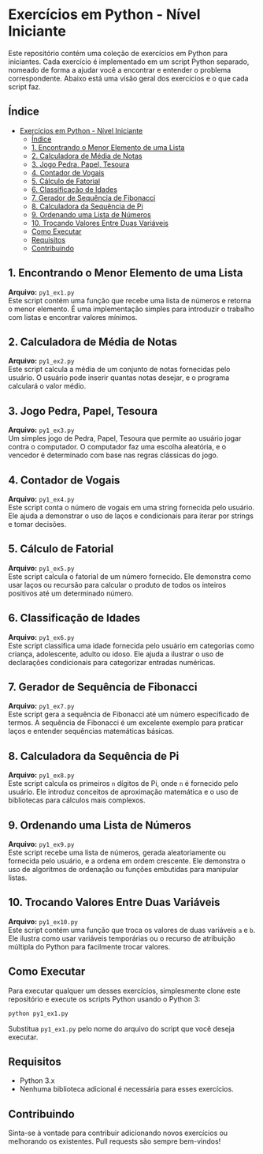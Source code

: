 # Exercícios em Python - Nível Iniciante

Este repositório contém uma coleção de exercícios em Python para iniciantes. Cada exercício é implementado em um script Python separado, nomeado de forma a ajudar você a encontrar e entender o problema correspondente. Abaixo está uma visão geral dos exercícios e o que cada script faz.

## Índice
- [Exercícios em Python - Nível Iniciante](#exercícios-em-python---nível-iniciante)
  - [Índice](#índice)
  - [1. Encontrando o Menor Elemento de uma Lista](#1-encontrando-o-menor-elemento-de-uma-lista)
  - [2. Calculadora de Média de Notas](#2-calculadora-de-média-de-notas)
  - [3. Jogo Pedra, Papel, Tesoura](#3-jogo-pedra-papel-tesoura)
  - [4. Contador de Vogais](#4-contador-de-vogais)
  - [5. Cálculo de Fatorial](#5-cálculo-de-fatorial)
  - [6. Classificação de Idades](#6-classificação-de-idades)
  - [7. Gerador de Sequência de Fibonacci](#7-gerador-de-sequência-de-fibonacci)
  - [8. Calculadora da Sequência de Pi](#8-calculadora-da-sequência-de-pi)
  - [9. Ordenando uma Lista de Números](#9-ordenando-uma-lista-de-números)
  - [10. Trocando Valores Entre Duas Variáveis](#10-trocando-valores-entre-duas-variáveis)
  - [Como Executar](#como-executar)
  - [Requisitos](#requisitos)
  - [Contribuindo](#contribuindo)

## 1. Encontrando o Menor Elemento de uma Lista
**Arquivo:** `py1_ex1.py`  
Este script contém uma função que recebe uma lista de números e retorna o menor elemento. É uma implementação simples para introduzir o trabalho com listas e encontrar valores mínimos.

## 2. Calculadora de Média de Notas
**Arquivo:** `py1_ex2.py`  
Este script calcula a média de um conjunto de notas fornecidas pelo usuário. O usuário pode inserir quantas notas desejar, e o programa calculará o valor médio.

## 3. Jogo Pedra, Papel, Tesoura
**Arquivo:** `py1_ex3.py`  
Um simples jogo de Pedra, Papel, Tesoura que permite ao usuário jogar contra o computador. O computador faz uma escolha aleatória, e o vencedor é determinado com base nas regras clássicas do jogo.

## 4. Contador de Vogais
**Arquivo:** `py1_ex4.py`  
Este script conta o número de vogais em uma string fornecida pelo usuário. Ele ajuda a demonstrar o uso de laços e condicionais para iterar por strings e tomar decisões.

## 5. Cálculo de Fatorial
**Arquivo:** `py1_ex5.py`  
Este script calcula o fatorial de um número fornecido. Ele demonstra como usar laços ou recursão para calcular o produto de todos os inteiros positivos até um determinado número.

## 6. Classificação de Idades
**Arquivo:** `py1_ex6.py`  
Este script classifica uma idade fornecida pelo usuário em categorias como criança, adolescente, adulto ou idoso. Ele ajuda a ilustrar o uso de declarações condicionais para categorizar entradas numéricas.

## 7. Gerador de Sequência de Fibonacci
**Arquivo:** `py1_ex7.py`  
Este script gera a sequência de Fibonacci até um número especificado de termos. A sequência de Fibonacci é um excelente exemplo para praticar laços e entender sequências matemáticas básicas.

## 8. Calculadora da Sequência de Pi
**Arquivo:** `py1_ex8.py`  
Este script calcula os primeiros `n` dígitos de Pi, onde `n` é fornecido pelo usuário. Ele introduz conceitos de aproximação matemática e o uso de bibliotecas para cálculos mais complexos.

## 9. Ordenando uma Lista de Números
**Arquivo:** `py1_ex9.py`  
Este script recebe uma lista de números, gerada aleatoriamente ou fornecida pelo usuário, e a ordena em ordem crescente. Ele demonstra o uso de algoritmos de ordenação ou funções embutidas para manipular listas.

## 10. Trocando Valores Entre Duas Variáveis
**Arquivo:** `py1_ex10.py`  
Este script contém uma função que troca os valores de duas variáveis `a` e `b`. Ele ilustra como usar variáveis temporárias ou o recurso de atribuição múltipla do Python para facilmente trocar valores.

## Como Executar
Para executar qualquer um desses exercícios, simplesmente clone este repositório e execute os scripts Python usando o Python 3:

```sh
python py1_ex1.py
```
Substitua `py1_ex1.py` pelo nome do arquivo do script que você deseja executar.

## Requisitos
- Python 3.x
- Nenhuma biblioteca adicional é necessária para esses exercícios.

## Contribuindo
Sinta-se à vontade para contribuir adicionando novos exercícios ou melhorando os existentes. Pull requests são sempre bem-vindos!

